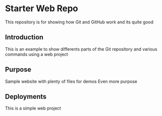 # Starter Web Repo

This repository is for showing how Git and GitHub work
and its quite good

## Introduction

This is an example to show differents parts of the Git repository and various commands using a web project

## Purpose

Sample website with plenty of files for demos
Even more purpose

## Deployments
This is a simple web project
